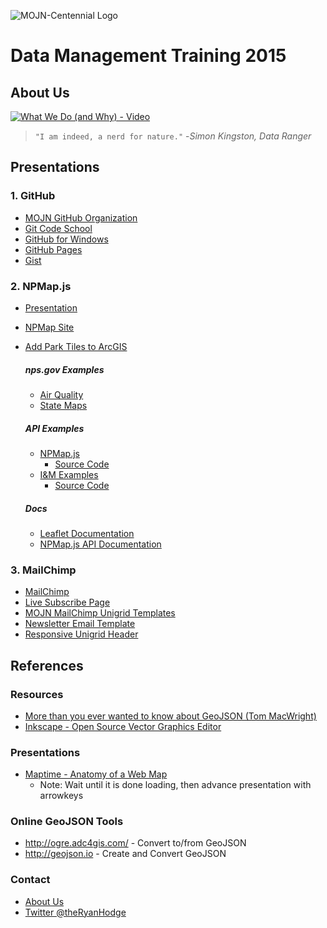 ![MOJN-Centennial Logo](https://raw.githubusercontent.com/immojn/data-management-training-2015/gh-pages/images/mojn-centennial-transparent.png)

# Data Management Training 2015

## About Us

[![What We Do (and Why) - Video](http://img.youtube.com/vi/MZ7Xtk4F5mk/0.jpg)](http://www.youtube.com/watch?v=MZ7Xtk4F5mk)

> `"I am indeed, a nerd for nature."`
> -*Simon Kingston, Data Ranger*


## Presentations

### 1. GitHub

  - [MOJN GitHub Organization](https://github.com/immojn)
  - [Git Code School](http://try.github.io)
  - [GitHub for Windows](https://windows.github.com/)
  - [GitHub Pages](https://pages.github.com/)
  - [Gist](https://gist.github.com/)

### 2. NPMap.js

  - [Presentation](http://immojn.github.io/data-management-training-2015/presentation/npmap-presentation.html)
  - [NPMap Site](http://www.nps.gov/npmap/)
  - [Add Park Tiles to ArcGIS](http://www.nps.gov/npmap/blog/adding-park-tiles-to-arcgis-desktop.html)

    ##### nps.gov Examples
      - [Air Quality](http://www.nature.nps.gov/air/permits/aris/networks/mojn.cfm)
      - [State Maps](http://www.nps.gov/state/co/index.htm)

    ##### API Examples
      - [NPMap.js](http://www.nps.gov/npmap/npmap.js/2.0.0/examples/)
        - [Source Code](https://github.com/nationalparkservice/npmap.js/tree/master/examples)
      - [I&M Examples](http://immojn.github.io/data-management-training-2015/examples)
        - [Source Code](https://github.com/immojn/data-management-training-2015/tree/gh-pages/examples)

    ##### Docs

      - [Leaflet Documentation](http://leafletjs.com/reference.html)
      - [NPMap.js API Documentation](https://github.com/nationalparkservice/npmap.js/blob/master/API.md)

### 3. MailChimp

  - [MailChimp](http://mailchimp.com)
  - [Live Subscribe Page](http://nps.us9.list-manage.com/subscribe?u=e405e801f1ff2a7a57e7dd2a9&id=103a1f39d5)
  - [MOJN MailChimp Unigrid Templates](https://github.com/immojn/mailchimp-unigrid-templates)
  - [Newsletter Email Template](http://immojn.github.io/mailchimp-unigrid-templates/email-template.html)
  - [Responsive Unigrid Header](http://immojn.github.io/mailchimp-unigrid-templates/signup-form-header.html)

## References

### Resources

  - [More than you ever wanted to know about GeoJSON (Tom MacWright)](http://www.macwright.org/2015/03/23/geojson-second-bite.html)
  - [Inkscape - Open Source Vector Graphics Editor](https://inkscape.org/en/)

### Presentations

- [Maptime - Anatomy of a Web Map](http://maptime.io/anatomy-of-a-web-map/#0)
  - Note: Wait until it is done loading, then advance presentation with arrowkeys

### Online GeoJSON Tools

- http://ogre.adc4gis.com/ - Convert to/from GeoJSON
- http://geojson.io - Create and Convert GeoJSON

### Contact
- [About Us](http://science.nature.nps.gov/im/units/mojn/about.cfm)
- [Twitter @theRyanHodge](https://twitter.com/theRyanHodge)
